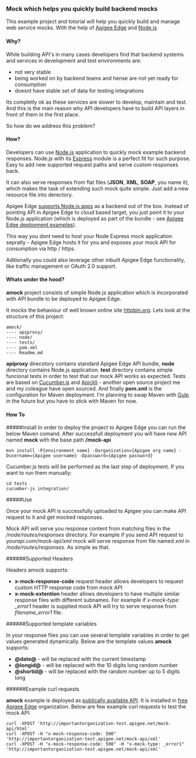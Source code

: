 ### Mock which helps you quickly build backend mocks

This example project and totorial will help you quickly build and manage web service mocks. With the help of [Apigee Edge](http://apigee.com/docs/api-services/content/what-apigee-edge) and [Node.js](https://nodejs.org/)

#### Why?

While building API's in many cases developers find that backend systems and services in development and test environments are:

* not very stable
* being worked on by backend teams and hense are not yet ready for consumption
* doesnt have stable set of data for testing integrations

Its completly ok as these services are slower to develop, maintain and test. And this is the main reason why API developers have to build API layers in front of them in the first place.

So how do we address this problem?

#### How?

Developers can use [Node.js](https://nodejs.org/) application to quickly mock example backend responses. Node.js with its [Express](http://expressjs.com/) module is a perfect fit for such purpose. Easy to add new supported request paths and serve custom responses back.

It can also serve responses from flat files (**JSON**, **XML**, **SOAP**, you name it), which makes the task of extending such mock quite simple. Just add a new resource file into derectory.

Apigee Edge [supports Node.js apps](http://apigee.com/docs/api-services/content/overview-nodejs-apigee-edge) as a backend out of the box. Instead of pointing API in Apigee Edge to cloud based target, you just point it to your Node.js application (which is deployed as part of the bundle - see [Apigee Edge deployment examples](https://github.com/sauliuz/apigee-maven-deployments)).

This way you dont need to host your Node Express mock application sepratly - Apigee Edge hosts it for you and exposes your mock API for consumption via http / https.

Aditionally you could also leverage other inbuilt Apigee Edge functionality, like traffic management or OAuth 2.0 support.

#### Whats under the hood?

**amock** project consists of simple Node.js application which is incorporated with API bundle to be deployed to Apigee Edge.

It mocks the behaviour of well known online site [httpbin.org](http://httpbin.org/). Lets look at the structure of this project:

	amock/
	---- apiproxy/
	---- node/
	---- tests/	
	---- pom.xml
	---- Readme.md
	
	
**apiproxy** direcotory contains standard Apigee Edge API bundle, **node** directory contains Node.js application. **test** directory contains simple funcional tests in order to test that our mock API works as expected. Tests are based on [Cucumber.js](https://github.com/cucumber/cucumber-js) and [Apickli](https://github.com/apickli/apickli) - another open source project me and my coleague have open sourced. And finally **pom.xml** is the configuration for Maven deployment. I'm planning to swap Maven with [Gulp](http://gulpjs.com/) in the future but you have to stick with Maven for now.

#### How To

#####Install
In order to deploy the project to Apigee Edge you can run the below Maven comand. After successfull deployment you will have new API named **mock** with the base path **/mock-api**

	mvn install -P{environment name} -Dorganization={Apigee org name} -Dusername={Apigee username} -Dpassword={Apigee password} 


Cucumber.js tests will be performed as the last step of deployment. If you want to run them manually:

	cd tests
	cucumber-js integration/

#####Use

Once your mock API is successfully uploaded to Apigee you can make API request to it and get mocked responses. 

Mock API will serve you response content from matching files in the */node/routes/responses* directory. For example if you send API request to *yourapi.com/mock-api/xml* mock will serve response from file named *xml* in */node/routes/responses*. As simple as that.

######Supported Headers

Headers amock supports:

* **x-mock-response-code** request header allows developers to request custom HTTP response code from mock API
* **x-mock-extention** header allows developers to have multiple similar response files with different subnames. For example if *x-mock-type: _error1* header is supplied mock API will try to serve response from *filename_error1* file.

######Supported template variables

In your response files you can use several template variables in order to get values generated dynamically. Below are the template values **amock** supports:

* **@date@** - will be replaced with the current timestamp
* **@longid@** - will be replaced with the 10 digits long random number
* **@shortid@** - will be replaced with the random number up to 5 digits long

######Example curl requests

**amock** example is deployed as [publically available API](http://importantorganization-test.apigee.net/mock-api/about). It is installed in [free Apigee Edge](https://accounts.apigee.com/accounts/sign_up) organization. Below are few example curl requests to test the mock API:

	curl -XPOST 'http://importantorganization-test.apigee.net/mock-api/html'
	curl -XPOST -H "x-mock-response-code: 500" 'http://importantorganization-test.apigee.net/mock-api/xml'
	curl -XPOST -H "x-mock-response-code: 500" -H "x-mock-type: _error1" 'http://importantorganization-test.apigee.net/mock-api/xml' 